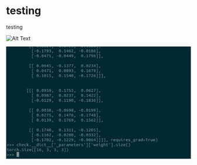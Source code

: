 # testing
testing

![Alt Text](https://media.giphy.com/media/vFKqnCdLPNOKc/giphy.gif)

![Alt Text](https://github.com/llalbertll/testing/blob/main/checking.gif)
